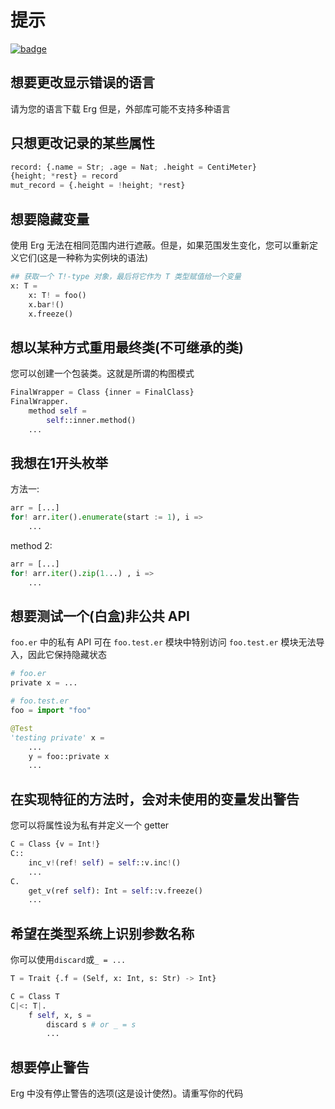 # 提示

[![badge](https://img.shields.io/endpoint.svg?url=https%3A%2F%2Fgezf7g7pd5.execute-api.ap-northeast-1.amazonaws.com%2Fdefault%2Fsource_up_to_date%3Fowner%3Derg-lang%26repos%3Derg%26ref%3Dmain%26path%3Ddoc/EN/tips.md%26commit_hash%3D8673a0ce564fd282d0ca586642fa7f002e8a3c50)](https://gezf7g7pd5.execute-api.ap-northeast-1.amazonaws.com/default/source_up_to_date?owner=erg-lang&repos=erg&ref=main&path=doc/EN/tips.md&commit_hash=8673a0ce564fd282d0ca586642fa7f002e8a3c50)

## 想要更改显示错误的语言

请为您的语言下载 Erg
但是，外部库可能不支持多种语言

## 只想更改记录的某些属性

```python
record: {.name = Str; .age = Nat; .height = CentiMeter}
{height; *rest} = record
mut_record = {.height = !height; *rest}
```

## 想要隐藏变量

使用 Erg 无法在相同范围内进行遮蔽。但是，如果范围发生变化，您可以重新定义它们(这是一种称为实例块的语法)

````python
## 获取一个 T!-type 对象，最后将它作为 T 类型赋值给一个变量
x: T =
    x: T! = foo()
    x.bar!()
    x.freeze()
````

## 想以某种方式重用最终类(不可继承的类)

您可以创建一个包装类。这就是所谓的构图模式

```python
FinalWrapper = Class {inner = FinalClass}
FinalWrapper.
    method self =
        self::inner.method()
    ...
```

## 我想在1开头枚举

方法一:

```python
arr = [...]
for! arr.iter().enumerate(start := 1), i =>
    ...
```

method 2:

```python
arr = [...]
for! arr.iter().zip(1...) , i =>
    ...
```

## 想要测试一个(白盒)非公共 API

`foo.er` 中的私有 API 可在 `foo.test.er` 模块中特别访问
`foo.test.er` 模块无法导入，因此它保持隐藏状态

```python
# foo.er
private x = ...
```

```python
# foo.test.er
foo = import "foo"

@Test
'testing private' x =
    ...
    y = foo::private x
    ...
```

## 在实现特征的方法时，会对未使用的变量发出警告

您可以将属性设为私有并定义一个 getter

```python
C = Class {v = Int!}
C::
    inc_v!(ref! self) = self::v.inc!()
    ...
C.
    get_v(ref self): Int = self::v.freeze()
    ...
```

## 希望在类型系统上识别参数名称

你可以使用`discard`或`_ = ...`

```python
T = Trait {.f = (Self, x: Int, s: Str) -> Int}

C = Class T
C|<: T|.
    f self, x, s =
        discard s # or _ = s
        ...
```

## 想要停止警告

Erg 中没有停止警告的选项(这是设计使然)。请重写你的代码
